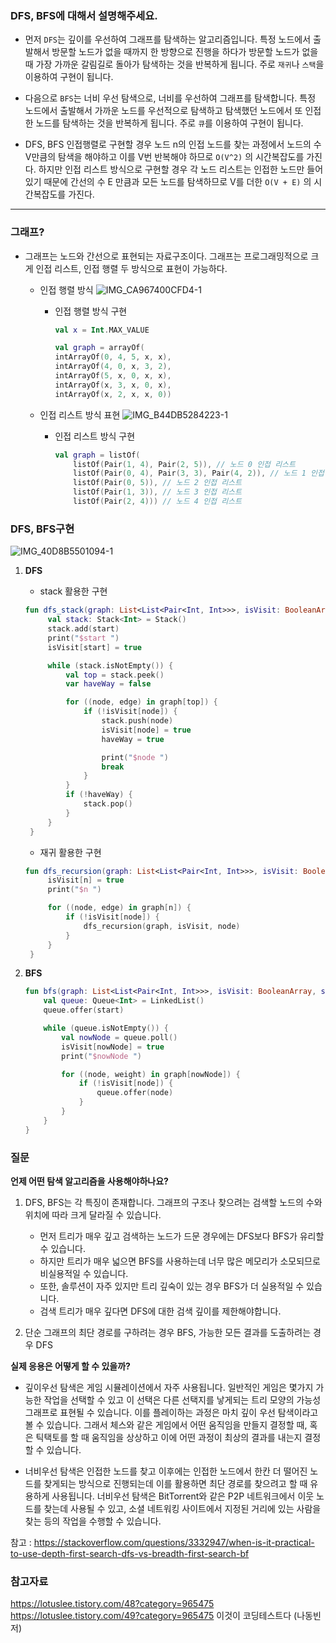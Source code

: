 ### DFS, BFS에 대해서 설명해주세요.

- 먼저 `DFS`는 깊이를 우선하여 그래프를 탐색하는 알고리즘입니다. 특정 노드에서 출발해서 방문할 노드가 없을 때까지 한 방향으로 진행을 하다가 방문할 노드가 없을 때 가장 가까운 갈림길로 돌아가 탐색하는 것을 반복하게 됩니다. 주로 `재귀`나 `스택`을 이용하여 구현이 됩니다.

- 다음으로 `BFS`는 너비 우선 탐색으로, 너비를 우선하여 그래프를 탐색합니다. 특정 노드에서 출발해서 가까운 노드를 우선적으로 탐색하고 탐색했던 노드에서 또 인접한 노드를 탐색하는 것을 반복하게 됩니다. 주로 `큐`를 이용하여 구현이 됩니다.

- DFS, BFS 인접행렬로 구현할 경우 노드 n의 인접 노드를 찾는 과정에서 노드의 수 V만큼의 탐색을 해야하고 이를 V번 반복해야 하므로 `O(V^2)` 의 시간복잡도를 가진다. 하지만 인접 리스트 방식으로 구현할 경우 각 노드 리스트는 인접한 노드만 들어있기 때문에 간선의 수 E 만큼과 모든 노드를 탐색하므로 V를 더한 `O(V + E)` 의 시간복잡도를 가진다. 

--- 
### 그래프?
- 그래프는 노드와 간선으로 표현되는 자료구조이다. 그래프는 프로그래밍적으로 크게 인접 리스트, 인접 행렬 두 방식으로 표현이 가능하다.
  - 인접 행렬 방식
    ![IMG_CA967400CFD4-1](https://user-images.githubusercontent.com/52696169/182015032-76a4a62a-220c-4857-a4cf-ebf6f2b4a25f.jpeg)
    - 인접 행렬 방식 구현
        ```kotlin
        val x = Int.MAX_VALUE

        val graph = arrayOf(
        intArrayOf(0, 4, 5, x, x),
        intArrayOf(4, 0, x, 3, 2),
        intArrayOf(5, x, 0, x, x),
        intArrayOf(x, 3, x, 0, x),
        intArrayOf(x, 2, x, x, 0))
        ```

  - 인접 리스트 방식 표현
    ![IMG_B44DB5284223-1](https://user-images.githubusercontent.com/52696169/182015300-d10c5173-4640-4455-bd88-e439b7bc6368.jpeg)
    - 인접 리스트 방식 구현
        ```kotlin
        val graph = listOf(
            listOf(Pair(1, 4), Pair(2, 5)), // 노드 0 인접 리스트
            listOf(Pair(0, 4), Pair(3, 3), Pair(4, 2)), // 노드 1 인접 리스트
            listOf(Pair(0, 5)), // 노드 2 인접 리스트
            listOf(Pair(1, 3)), // 노드 3 인접 리스트
            listOf(Pair(2, 4))) // 노드 4 인접 리스트
        ```

### DFS, BFS구현
![IMG_40D8B5501094-1](https://user-images.githubusercontent.com/52696169/182024755-6b53b929-6e1d-4dd6-8cd2-35bfe7031c66.jpeg)

1. **DFS**
   - stack 활용한 구현
   ```kotlin
   fun dfs_stack(graph: List<List<Pair<Int, Int>>>, isVisit: BooleanArray, start: Int) {
        val stack: Stack<Int> = Stack()
        stack.add(start)
        print("$start ")
        isVisit[start] = true

        while (stack.isNotEmpty()) {
            val top = stack.peek()
            var haveWay = false

            for ((node, edge) in graph[top]) {
                if (!isVisit[node]) {
                    stack.push(node)
                    isVisit[node] = true
                    haveWay = true

                    print("$node ")
                    break
                }
            }
            if (!haveWay) {
                stack.pop()
            }
        }
    }
   ```
   - 재귀 활용한 구현
   ```kotlin
   fun dfs_recursion(graph: List<List<Pair<Int, Int>>>, isVisit: BooleanArray, n: Int) {
        isVisit[n] = true
        print("$n ")

        for ((node, edge) in graph[n]) {
            if (!isVisit[node]) {
                dfs_recursion(graph, isVisit, node)
            }
        }
    }
    ```

2. **BFS**
    ```kotlin
    fun bfs(graph: List<List<Pair<Int, Int>>>, isVisit: BooleanArray, start: Int) {
        val queue: Queue<Int> = LinkedList()
        queue.offer(start)

        while (queue.isNotEmpty()) {
            val nowNode = queue.poll()
            isVisit[nowNode] = true
            print("$nowNode ")

            for ((node, weight) in graph[nowNode]) {
                if (!isVisit[node]) {
                    queue.offer(node)
                }
            }
        }
    }
    ```

### 질문 

**언제 어떤 탐색 알고리즘을 사용해야하나요?**

1.  DFS, BFS는 각 특징이 존재합니다. 그래프의 구조나 찾으려는 검색할 노드의 수와 위치에 따라 크게 달라질 수 있습니다.
    - 먼저 트리가 매우 깊고 검색하는 노드가 드문 경우에는 DFS보다 BFS가 유리할 수 있습니다.
    - 하지만 트리가 매우 넓으면 BFS를 사용하는데 너무 많은 메모리가 소모되므로 비실용적일 수 있습니다.
    - 또한, 솔루션이 자주 있지만 트리 깊숙이 있는 경우 BFS가 더 실용적일 수 있습니다.
    - 검색 트리가 매우 깊다면 DFS에 대한 검색 깊이를 제한해야합니다.


2. 단순 그래프의 최단 경로를 구하려는 경우 BFS, 가능한 모든 결과를 도출하려는 경우 DFS


**실제 응용은 어떻게 할 수 있을까?**

- 깊이우선 탐색은 게임 시뮬레이션에서 자주 사용됩니다. 일반적인 게임은 몇가지 가능한 작업을 선택할 수 있고 이 선택은 다른 선택지를 낳게되는 트리 모양의 가능성 그래프로 표현될 수 있습니다. 이를 플레이하는 과정은 마치 깊이 우선 탐색이라고 볼 수 있습니다. 그래서 체스와 같은 게임에서 어떤 움직임을 만들지 결정할 때, 혹은 틱택토를 할 때 움직임을 상상하고 이에 어떤 과정이 최상의 결과를 내는지 결정할 수 있습니다.

- 너비우선 탐색은 인접한 노드를 찾고 이후에는 인접한 노드에서 한칸 더 떨어진 노드를 찾게되는 방식으로 진행되는데 이를 활용하면 최단 경로를 찾으려고 할 때 유용하게 사용됩니다. 너비우선 탐색은 BitTorrent와 같은 P2P 네트워크에서 이웃 노드를 찾는데 사용될 수 있고, 소셜 네트워킹 사이트에서 지정된 거리에 있는 사람을 찾는 등의 작업을 수행할 수 있습니다.

참고 : https://stackoverflow.com/questions/3332947/when-is-it-practical-to-use-depth-first-search-dfs-vs-breadth-first-search-bf


### 참고자료
https://lotuslee.tistory.com/48?category=965475
https://lotuslee.tistory.com/49?category=965475
이것이 코딩테스트다 (나동빈 저)